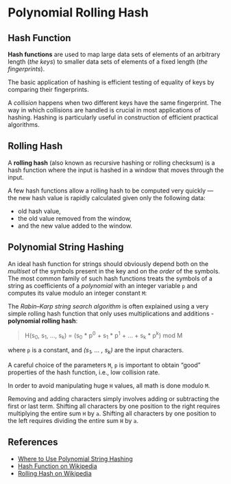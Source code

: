 # Polynomial Rolling Hash

## Hash Function

**Hash functions** are used to map large data sets of elements of an arbitrary 
length (*the keys*) to smaller data sets of elements of a fixed length
(*the fingerprints*).

The basic application of hashing is efficient testing of equality of keys by
comparing their fingerprints.

A *collision* happens when two different keys have the same fingerprint. The way 
in which collisions are handled is crucial in most applications of hashing. 
Hashing is particularly useful in construction of efficient practical algorithms.

## Rolling Hash

A **rolling hash** (also known as recursive hashing or rolling checksum) is a hash
function where the input is hashed in a window that moves through the input.

A few hash functions allow a rolling hash to be computed very quickly — the new 
hash value is rapidly calculated given only the following data:

- old hash value,
- the old value removed from the window,
- and the new value added to the window.

## Polynomial String Hashing

An ideal hash function for strings should obviously depend both on the *multiset* of
the symbols present in the key and on the *order* of the symbols. The most common 
family of such hash functions treats the symbols of a string as coefficients of 
a *polynomial* with an integer variable `p` and computes its value modulo an 
integer constant `M`:

The *Rabin–Karp string search algorithm* is often explained using a very simple
rolling hash function that only uses multiplications and 
additions - **polynomial rolling hash**:

> H(s<sub>0</sub>, s<sub>1</sub>, ..., s<sub>k</sub>) = (s<sub>0</sub> * p<sup>0</sup> + s<sub>1</sub> * p<sup>1</sup> + ... + s<sub>k</sub> * p<sup>k</sup>) mod M

where `p` is a constant, and *(s<sub>1</sub>, ... , s<sub>k</sub>)* are the input
characters.

A careful choice of the parameters `M`, `p` is important to obtain “good”
properties of the hash function, i.e., low collision rate.

In order to avoid manipulating huge `H` values, all math is done modulo `M`.

Removing and adding characters simply involves adding or subtracting the first or
last term. Shifting all characters by one position to the right requires multiplying
the entire sum `H` by `a`. Shifting all characters by one position to the left
requires dividing the entire sum `H` by `a`.

## References

- [Where to Use Polynomial String Hashing](https://www.mii.lt/olympiads_in_informatics/pdf/INFOL119.pdf)
- [Hash Function on Wikipedia](https://en.wikipedia.org/wiki/Hash_function)
- [Rolling Hash on Wikipedia](https://en.wikipedia.org/wiki/Rolling_hash)

